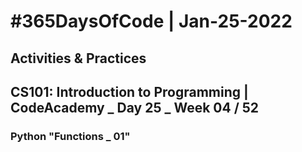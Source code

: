 # #365DaysOfCode | Jan-25-2022
## Activities & Practices
## CS101: Introduction to Programming | CodeAcademy _ Day 25 _ Week 04 / 52

### Python "Functions _ 01"

